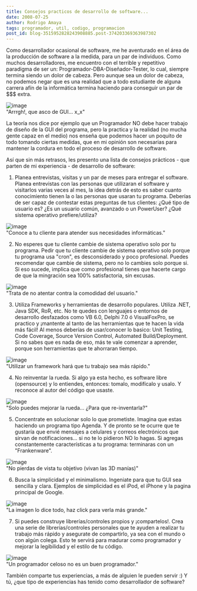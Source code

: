 ```yaml
---
title: Consejos practicos de desarrollo de software...
date: 2008-07-25
author: Rodrigo Amaya
tags: programador, util, codigo, programacion
post_id: blog-3515952828243908885.post-374203369363987302
---
```


Como desarrollador ocasional de software, me he aventurado en el área de la producción de software a la medida, para un par de individuos. Como muchos desarrolladores, me encuentro con el terrible y repetitivo paradigma de ser un: Programador-DBA-Diseñador-Tester, lo cual, siempre termina siendo un dolor de cabeza. Pero aunque sea un dolor de cabeza, no podemos negar que es una realidad que a todo estudiante de alguna carrera afín de la informática termina haciendo para conseguir un par de $$$ extra.

![image](https://bp3.blogger.com/_ayvorITawE4/SIqZ2Ow7KEI/AAAAAAAAA78/8C8xjBlcxaw/s400/hidden.png)    
"Arrrgh!, que asco de GUI...
x_x"

La teoría nos dice por ejemplo que un Programador NO debe hacer trabajo de diseño de la GUI del programa, pero la practica y la realidad (no mucha gente capaz en el medio) nos enseña que podemos hacer un poquito de todo tomando ciertas medidas, que en mi opinión son necesarias para mantener la cordura en todo el proceso de desarrollo de software.

Así que sin más retrasos, les presento una lista de consejos prácticos - que parten de mi experiencia - de desarrollo de software:

1. Planea entrevistas, visitas y un par de meses para entregar el software. Planea entrevistas con las personas que utilizaran el software y visitarlos varias veces al mes, la idea detrás de esto es saber cuanto conocimiento tienen la o las personas que usaran tu programa. Deberías de ser capaz de contestar estas preguntas de tus clientes: ¿Qué tipo de usuario es? ¿Es un usuario común, avanzado o un PowerUser? ¿Qué sistema operativo prefiere/utiliza?

![image](https://bp1.blogger.com/_ayvorITawE4/SIqYKQ9kScI/AAAAAAAAA7M/Wn9saslUCnY/s400/prospectiveboss1kopie.jpg)    
"Conoce a tu cliente para
atender sus necesidades informáticas."

2. No esperes que tu cliente cambie de sistema operativo solo por tu programa. Pedir que tu cliente cambie de sistema operativo solo porque tu programa usa "cron", es desconsiderado y poco profesional. Puedes recomendar que cambie de sistema, pero no lo cambies solo porque si. Si eso sucede, implica que como profesional tienes que hacerte cargo de que la mingración sea 100% satisfactoria, sin excusas.

![image](https://bp2.blogger.com/_ayvorITawE4/SIqYLOvaaII/AAAAAAAAA7k/RSdfX37bokU/s400/hypnoGuy.jpg)    
"Trata de no atentar contra
la comodidad del usuario."

3. Utiliza Frameworks y herramientas de desarrollo populares. Utiliza .NET, Java SDK, RoR, etc. No te quedes con lenguajes o entornos de desarrollo desfazados como VB 6.0, Delphi 7.0 ó VisualFoxPro, se practico y ¡mantente al tanto de las herramientas que te hacen la vida más fácil! Al menos deberías de usar/conocer lo basico: Unit Testing, Code Coverage, Source Version Control, Automated Build/Deployment. Si no sabes que es nada de eso, más te vale comenzar a aprender, porque son herramientas que te ahorraran tiempo.

![image](https://bp0.blogger.com/_ayvorITawE4/SIqYK-_9z7I/AAAAAAAAA7c/X0EBkG1PvSI/s400/800px-Framework_complexity_of_the_Pater_Noster_lighthouse.jpg)    
"Utilizar un framework hará
que tu trabajo sea más rápido."

4. No reinventar la rueda. Si algo ya esta hecho, es software libre (opensource) y lo entiendes, entonces: tomalo, modifícalo y usalo. Y reconoce al autor del código que usaste.

![image](https://bp3.blogger.com/_ayvorITawE4/SIqZ165cqGI/AAAAAAAAA70/2iuHJXCglF8/s400/wheel3.jpg)    
"Solo puedes mejorar la
rueda... ¿Para que re-inventarla?"

5. Concentrate en solucionar solo lo que prometiste. Imagina que estas haciendo un programa tipo Agenda. Y de pronto se te ocurre que te gustaría que envié mensajes a celulares y correos electrónicos que sirvan de notificaciones... si no te lo pidieron NO lo hagas. Si agregas constantemente características a tu programa: terminaras con un "Frankenware".

![image](https://bp0.blogger.com/_ayvorITawE4/SIqZ1_nZeyI/AAAAAAAAA7s/v2DmlP-v-6A/s400/candy.jpg)    
"No pierdas de vista tu
objetivo (vivan las 3D manías)"

6. Busca la simplicidad y el minimalismo. Ingeniate para que tu GUI sea sencilla y clara. Ejemplos de simplicidad es el iPod, el iPhone y la pagina principal de Google.

![image](https://bp3.blogger.com/_ayvorITawE4/SIqYKqxp5ZI/AAAAAAAAA7U/HHY62yvX2Hk/s400/yourproduct.jpg)    
"La imagen lo dice todo, haz
click para verla más grande."

7. Si puedes construye librerías/controles propios y ¡compartelos!. Crea una serie de librerías/controles personales que te ayuden a realizar tu trabajo más rápido y asegurate de compartirlo, ya sea con el mundo o con algún colega. Esto te servirá para madurar como programador y mejorar la legibilidad y el estilo de tu código.

![image](https://bp1.blogger.com/_ayvorITawE4/SIqZ2IGlk6I/AAAAAAAAA8E/533pNeWrxs4/s400/security-padlock.jpg)    
"Un programador celoso no es
un buen programador."

También comparte tus experiencias, a más de alguien le pueden servir :) Y tú, ¿que tipo de experiencias has tenido como desarrollador de software?